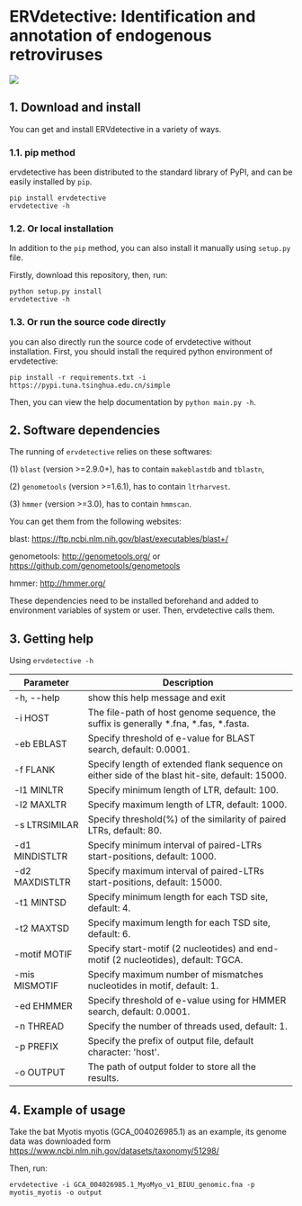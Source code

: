 # ERVdetective: Identification and annotation of endogenous retroviruses

![](https://img.shields.io/badge/System-Windows/Linux/MacOS-green.svg)


## 1. Download and install

You can get and install ERVdetective in a variety of ways.

### 1.1. pip method

ervdetective has been distributed to the standard library of PyPI, and can be easily installed by ```pip```.

```
pip install ervdetective
ervdetective -h
```

### 1.2. Or local installation

In addition to the  ```pip``` method, you can also install it manually using ```setup.py``` file. 

Firstly, download this repository, then, run:
```
python setup.py install
ervdetective -h
```

### 1.3. Or run the source code directly

you can also directly run the source code of ervdetective without installation. First, you should install the required python environment of ervdetective:

```
pip install -r requirements.txt -i https://pypi.tuna.tsinghua.edu.cn/simple
```

Then, you can view the help documentation by ```python main.py -h```.


## 2. Software dependencies

The running of ```ervdetective``` relies on these softwares:

(1) ```blast``` (version >=2.9.0+), has to contain ```makeblastdb``` and ```tblastn```,

(2) ```genometools``` (version >=1.6.1), has to contain ```ltrharvest```.

(3) ```hmmer``` (version >=3.0), has to contain ```hmmscan```.

You can get them from the following websites:

blast: https://ftp.ncbi.nlm.nih.gov/blast/executables/blast+/

genometools: http://genometools.org/ or https://github.com/genometools/genometools

hmmer: http://hmmer.org/

These dependencies need to be installed beforehand and added to environment variables of system or user. Then, ervdetective calls them. 


## 3. Getting help

Using ```ervdetective -h```

| Parameter | Description |
| --- | --- |
|-h, --help | show this help message and exit|
|-i HOST | The file-path of host genome sequence, the suffix is generally *.fna, *.fas, *.fasta.|
|-eb EBLAST | Specify threshold of e-value for BLAST search, default: 0.0001.|
|-f FLANK | Specify length of extended flank sequence on either side of the blast hit-site, default: 15000.|
|-l1 MINLTR | Specify minimum length of LTR, default: 100.|
|-l2 MAXLTR | Specify maximum length of LTR, default: 1000.|
|-s LTRSIMILAR | Specify threshold(%) of the similarity of paired LTRs, default: 80.|
|-d1 MINDISTLTR | Specify minimum interval of paired-LTRs start-positions, default: 1000.|
|-d2 MAXDISTLTR | Specify maximum interval of paired-LTRs start-positions, default: 15000.|
|-t1 MINTSD | Specify minimum length for each TSD site, default: 4.|
|-t2 MAXTSD | Specify maximum length for each TSD site, default: 6.|
|-motif MOTIF | Specify start-motif (2 nucleotides) and end-motif (2 nucleotides), default: TGCA.|
|-mis MISMOTIF | Specify maximum number of mismatches nucleotides in motif, default: 1.|
|-ed EHMMER | Specify threshold of e-value using for HMMER search, default: 0.0001.|
|-n THREAD | Specify the number of threads used, default: 1.|
|-p PREFIX | Specify the prefix of output file, default character: 'host'.|
|-o OUTPUT | The path of output folder to store all the results.|


## 4. Example of usage

Take the bat Myotis myotis (GCA_004026985.1) as an example, its genome data was downloaded form https://www.ncbi.nlm.nih.gov/datasets/taxonomy/51298/

Then, run:

```
ervdetective -i GCA_004026985.1_MyoMyo_v1_BIUU_genomic.fna -p myotis_myotis -o output
```
